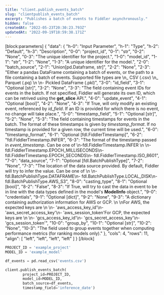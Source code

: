 ```yaml
---
title: "client.publish_events_batch"
slug: "clientpublish_events_batch"
excerpt: "Publishes a batch of events to Fiddler asynchronously."
hidden: false
createdAt: "2022-05-23T20:30:23.793Z"
updatedAt: "2022-09-19T18:59:38.171Z"
---
```

[block:parameters]
{
  "data": {
    "h-0": "Input Parameter",
    "h-1": "Type",
    "h-2": "Default",
    "h-3": "Description",
    "0-0": "project_id",
    "0-1": "str",
    "0-2": "None",
    "0-3": "The unique identifier for the project.",
    "1-0": "model_id",
    "1-1": "str",
    "1-2": "None",
    "1-3": "A unique identifier for the model.",
    "2-0": "batch_source",
    "2-1": "Union[pd.Dataframe, str]",
    "2-2": "None",
    "2-3": "Either a pandas DataFrame containing a batch of events, or the path to a file containing a batch of events. Supported file types are  \n_ CSV (.csv)  \n_ Parquet (.pq)  \n  \n- Pickled DataFrame (.pkl)",
    "3-0": "id_field",
    "3-1": "Optional [str]",
    "3-2": "None",
    "3-3": "The field containing event IDs for events in the batch.  If not specified, Fiddler will generate its own ID, which can be retrived using the **get_slice** API.",
    "4-0": "update_event",
    "4-1": "Optional [bool]",
    "4-2": "None",
    "4-3": "If True, will only modify an existing event, referenced by _id_field_.  If an ID is provided for which there is no event, no change will take place.",
    "5-0": "timestamp_field",
    "5-1": "Optional [str]",
    "5-2": "None",
    "5-3": "The field containing timestamps for events in the batch. The format of these timestamps is given by _timestamp_format_. If no timestamp is provided for a given row, the current time will be used.",
    "6-0": "timestamp_format",
    "6-1": "Optional [fdl.FiddlerTimestamp]",
    "6-2": "fdl.FiddlerTimestamp.INFER",
    "6-3": "The format of the timestamp passed in _event_timestamp_. Can be one of  \n-fdl.FiddlerTimestamp.INFER  \n  \n- fdl.FiddlerTimestamp.EPOCH_MILLISECONDS\n- fdl.FiddlerTimestamp.EPOCH_SECONDS\n- fdl.FiddlerTimestamp.ISO_8601",
    "7-0": "data_source",
    "7-1": "Optional [fdl.BatchPublishType]",
    "7-2": "None",
    "7-3": "The location of the data source provided. By default, Fiddler will try to infer the value. Can be one of  \n  \n- fdl.BatchPublishType.DATAFRAME\n- fdl.BatchPublishType.LOCAL_DISK\n- fdl.BatchPublishType.AWS_S3",
    "8-0": "casting_type",
    "8-1": "Optional [bool]",
    "8-2": "False",
    "8-3": "If True, will try to cast the data in event to be in line with the data types defined in the model's **ModelInfo** object.",
    "9-0": "credentials",
    "9-1": "Optional [dict]",
    "9-2": "None",
    "9-3": "A dictionary containing authorization information for AWS or GCP.  \n  \nFor AWS, the expected keys are  \n  \n- 'aws_access_key_id'\n- 'aws_secret_access_key'\n- 'aws_session_token'For GCP, the expected keys are  \n  \n- 'gcs_access_key_id'\n- 'gcs_secret_access_key'\n- 'gcs_session_token'",
    "10-0": "group_by",
    "10-1": "Optional [str]",
    "10-2": "None",
    "10-3": "The field used to group events together when computing performance metrics (for ranking models only)."
  },
  "cols": 4,
  "rows": 11,
  "align": [
    "left",
    "left",
    "left",
    "left"
  ]
}
[/block]

```python Usage
PROJECT_ID = 'example_project'
MODEL_ID = 'example_model'

df_events = pd.read_csv('events.csv')

client.publish_events_batch(
        project_id=PROJECT_ID,
        model_id=MODEL_ID,
        batch_source=df_events,
        timestamp_field='inference_date')
```